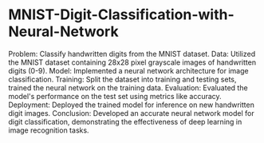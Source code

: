 # MNIST-Digit-Classification-with-Neural-Network
Problem: Classify handwritten digits from the MNIST dataset.
Data: Utilized the MNIST dataset containing 28x28 pixel grayscale images of handwritten digits (0-9).
Model: Implemented a neural network architecture for image classification.
Training: Split the dataset into training and testing sets, trained the neural network on the training data.
Evaluation: Evaluated the model's performance on the test set using metrics like accuracy.
Deployment: Deployed the trained model for inference on new handwritten digit images.
Conclusion: Developed an accurate neural network model for digit classification, demonstrating the effectiveness of deep learning in image recognition tasks.
